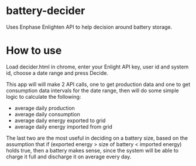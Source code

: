 # battery-decider
Uses Enphase Enlighten API to help decision around battery storage.

# How to use
Load decider.html in chrome, enter your Enlight API key, user id and system id, choose a date range and press Decide.

This app will will make 2 API calls, one to get production data and one to get consumption data intervals for the date range, then will do some simple logic to calculate the following:

- average daily production
- average daily consumption
- average daily energy exported to grid
- average daily energy imported from grid

The last two are the most useful in deciding on a battery size, based on the assumption that if (exported energy > size of battery < imported energy) holds true, then a battery makes sense, since the system will be able to charge it full and discharge it on average every day.
